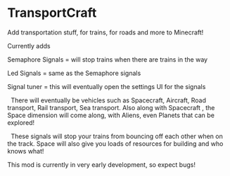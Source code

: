 # TransportCraft

Add transportation stuff, for trains, for roads and more to Minecraft!

Currently adds

Semaphore Signals = will stop trains when there are trains in the way

Led Signals = same as the Semaphore signals

Signal tuner = this will eventually open the settings UI for the signals 

 
There will eventually be vehicles such as Spacecraft, Aircraft, Road transport, Rail transport, Sea transport.
Also along with Spacecraft , the Space dimension will come along, with Aliens, even Planets that can be explored!

 
These signals will stop your trains from bouncing off each other when on the track.
Space will also give you loads of resources for building and who knows what!
 
 
This mod is currently in very early development, so expect bugs!
